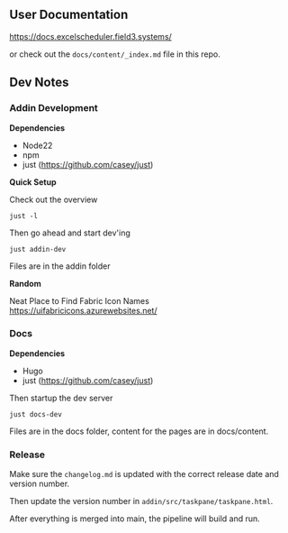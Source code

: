 ## User Documentation

https://docs.excelscheduler.field3.systems/

or check out the `docs/content/_index.md` file in this repo.

## Dev Notes

### Addin Development

**Dependencies**

- Node22
- npm
- just (https://github.com/casey/just)

**Quick Setup**

Check out the overview
```
just -l
```

Then go ahead and start dev'ing

```
just addin-dev
```

Files are in the addin folder

**Random**

Neat Place to Find Fabric Icon Names https://uifabricicons.azurewebsites.net/

### Docs

**Dependencies**

- Hugo
- just (https://github.com/casey/just)


Then startup the dev server

```
just docs-dev
```

Files are in the docs folder, content for the pages are in docs/content.

### Release

Make sure the `changelog.md` is updated with the correct release date and
version number.

Then update the version number in `addin/src/taskpane/taskpane.html`.

After everything is merged into main, the pipeline will build and run.


